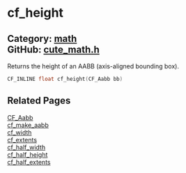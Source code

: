[](../header.md ':include')

# cf_height

Category: [math](/api_reference?id=math)  
GitHub: [cute_math.h](https://github.com/RandyGaul/cute_framework/blob/master/include/cute_math.h)  
---

Returns the height of an AABB (axis-aligned bounding box).

```cpp
CF_INLINE float cf_height(CF_Aabb bb)
```

## Related Pages

[CF_Aabb](/math/cf_aabb.md)  
[cf_make_aabb](/math/cf_make_aabb.md)  
[cf_width](/math/cf_width.md)  
[cf_extents](/math/cf_extents.md)  
[cf_half_width](/math/cf_half_width.md)  
[cf_half_height](/math/cf_half_height.md)  
[cf_half_extents](/math/cf_half_extents.md)  
